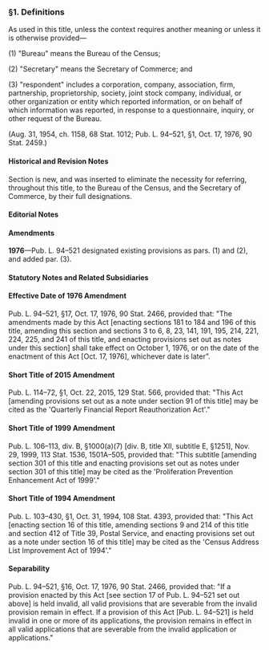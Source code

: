 ### §1. Definitions ###

As used in this title, unless the context requires another meaning or unless it is otherwise provided—

(1) "Bureau" means the Bureau of the Census;

(2) "Secretary" means the Secretary of Commerce; and

(3) "respondent" includes a corporation, company, association, firm, partnership, proprietorship, society, joint stock company, individual, or other organization or entity which reported information, or on behalf of which information was reported, in response to a questionnaire, inquiry, or other request of the Bureau.

(Aug. 31, 1954, ch. 1158, 68 Stat. 1012; Pub. L. 94–521, §1, Oct. 17, 1976, 90 Stat. 2459.)

#### Historical and Revision Notes ####

Section is new, and was inserted to eliminate the necessity for referring, throughout this title, to the Bureau of the Census, and the Secretary of Commerce, by their full designations.

#### **Editorial Notes** ####

#### Amendments ####

**1976**—Pub. L. 94–521 designated existing provisions as pars. (1) and (2), and added par. (3).

#### **Statutory Notes and Related Subsidiaries** ####

#### Effective Date of 1976 Amendment ####

Pub. L. 94–521, §17, Oct. 17, 1976, 90 Stat. 2466, provided that: "The amendments made by this Act [enacting sections 181 to 184 and 196 of this title, amending this section and sections 3 to 6, 8, 23, 141, 191, 195, 214, 221, 224, 225, and 241 of this title, and enacting provisions set out as notes under this section] shall take effect on October 1, 1976, or on the date of the enactment of this Act [Oct. 17, 1976], whichever date is later".

#### Short Title of 2015 Amendment ####

Pub. L. 114–72, §1, Oct. 22, 2015, 129 Stat. 566, provided that: "This Act [amending provisions set out as a note under section 91 of this title] may be cited as the 'Quarterly Financial Report Reauthorization Act'."

#### Short Title of 1999 Amendment ####

Pub. L. 106–113, div. B, §1000(a)(7) [div. B, title XII, subtitle E, §1251], Nov. 29, 1999, 113 Stat. 1536, 1501A–505, provided that: "This subtitle [amending section 301 of this title and enacting provisions set out as notes under section 301 of this title] may be cited as the 'Proliferation Prevention Enhancement Act of 1999'."

#### Short Title of 1994 Amendment ####

Pub. L. 103–430, §1, Oct. 31, 1994, 108 Stat. 4393, provided that: "This Act [enacting section 16 of this title, amending sections 9 and 214 of this title and section 412 of Title 39, Postal Service, and enacting provisions set out as a note under section 16 of this title] may be cited as the 'Census Address List Improvement Act of 1994'."

#### Separability ####

Pub. L. 94–521, §16, Oct. 17, 1976, 90 Stat. 2466, provided that: "If a provision enacted by this Act [see section 17 of Pub. L. 94–521 set out above] is held invalid, all valid provisions that are severable from the invalid provision remain in effect. If a provision of this Act [Pub. L. 94–521] is held invalid in one or more of its applications, the provision remains in effect in all valid applications that are severable from the invalid application or applications."